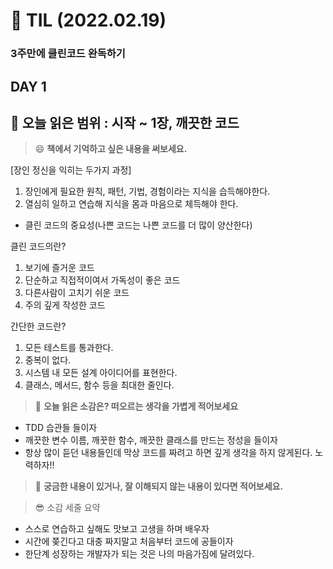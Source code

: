 # :pencil: TIL (2022.02.19)
### 3주만에 클린코드 완독하기
## DAY 1
:book: 오늘 읽은 범위 : 시작 ~ 1장, 깨끗한 코드
---
> :smile: **책에서 기억하고 싶은 내용을 써보세요.**

 [장인 정신을 익히는 두가지 과정]
  1. 장인에게 필요한 원칙, 패턴, 기법, 경험이라는 지식을 습득해야한다.
  2. 열심히 일하고 연습해 지식을 몸과 마음으로 체득해야 한다.

 - 클린 코드의 중요성(나쁜 코드는 나쁜 코드를 더 많이 양산한다)

  클린 코드의란?
  1. 보기에 즐거운 코드
  2. 단순하고 직접적이여서 가독성이 좋은 코드
  3. 다른사람이 고치기 쉬운 코드
  4. 주의 깊게 작성한 코드

  간단한 코드란?
  1. 모든 테스트를 통과한다.
  2. 중복이 없다.
  3. 시스템 내 모든 설계 아이디어를 표현한다.
  4. 클래스, 메서드, 함수 등을 최대한 줄인다.
  
  
  
> :thinking: **오늘 읽은 소감은? 떠오르는 생각을 가볍게 적어보세요**

  - TDD 습관들 들이자
  - 깨끗한 변수 이름, 깨꿋한 함수, 깨끗한 클래스를 만드는 정성을 들이자
  - 항상 많이 듣던 내용들인데 막상 코드를 짜려고 하면 깊게 생각을 하지 않게된다. 노력하자!!



> :mag_right: **궁금한 내용이 있거나, 잘 이해되지 않는 내용이 있다면 적어보세요.**



> :sunglasses: 소감 세줄 요약
 - 스스로 연습하고 싶해도 맛보고 고생을 하며 배우자
 - 시간에 쫒긴다고 대충 짜지말고 처음부터 코드에 공들이자
 - 한단계 성장하는 개발자가 되는 것은 나의 마음가짐에 달려있다.
